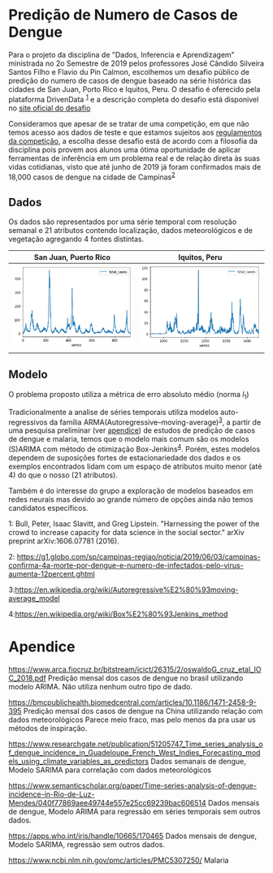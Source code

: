 # Predição de Numero de Casos de Dengue

Para o projeto da disciplina de "Dados, Inferencia e Aprendizagem" 
ministrada no 2o Semestre de 2019 pelos professores 
José Cândido Silveira Santos Filho e Flavio du Pin Calmon, 
escolhemos um desafio público de predição do numero de casos de dengue
baseado na série histórica das cidades de San Juan, Porto Rico e Iquitos, Peru.
O desafio é oferecido pela plataforma DrivenData <sup>[1](#drivendata)</sup> 
e a descrição completa do desafio está disponivel no 
[site oficial do desafio](https://www.drivendata.org/competitions/44/dengai-predicting-disease-spread/)

Consideramos que apesar de se tratar de uma competição, em que não temos
acesso aos dados de teste e que estamos sujeitos aos 
[regulamentos da competição](https://www.drivendata.org/competitions/44/dengai-predicting-disease-spread/rules/),
a escolha desse desafio está de acordo
com a filosofia da disciplina pois provem aos alunos 
uma ótima oportunidade de aplicar ferramentas de inferência
em um problema real e de relação direta às suas vidas cotidianas,
visto que até junho de 2019 já foram confirmados mais de 18,000 casos
de dengue na cidade de Campinas<sup>[2](#denguecampinas)</sup>


## Dados 
Os dados são representados por uma série temporal com resolução semanal
e 21 atributos contendo localização, dados meteorológicos
e de vegetação agregando 4 fontes distintas.

San Juan, Puerto Rico      |  Iquitos, Peru
:-------------------------:|:-------------------------:
![](san_juan.png)          |  ![](iquitos.png)


## Modelo
O problema proposto utiliza a métrica de erro absoluto médio (norma $l_1$)

Tradicionalmente a analise de séries temporais utiliza modelos 
auto-regressivos da família ARMA(Autoregressive–moving-average)<sup>[3](#modelosautoregressivos)</sup>,
a partir de uma pesquisa preliminar (ver [apendice](#apendice)) de estudos
de predição de casos de dengue e malaria, temos que o modelo mais comum são
os modelos (S)ARIMA com método de otimização Box-Jenkins<sup>[4](#boxjenkins)</sup>.
Porém, estes modelos dependem de suposições fortes de estacionariedade 
dos dados e os exemplos encontrados lidam com um espaço
de atributos muito menor (até 4) do que o nosso (21 atributos).

Também é do interesse do grupo a exploração de modelos baseados em redes neurais
mas devido ao grande número de opções ainda não temos candidatos específicos.

<a name="drivendata">1</a>: Bull, Peter, Isaac Slavitt, and Greg Lipstein.
"Harnessing the power of the crowd to increase capacity for data science in the social sector."
 arXiv preprint arXiv:1606.07781 (2016).

<a name="denguecampinas">2</a>: https://g1.globo.com/sp/campinas-regiao/noticia/2019/06/03/campinas-confirma-4a-morte-por-dengue-e-numero-de-infectados-pelo-virus-aumenta-12percent.ghtml

<a name="modelosautoregressivos">3</a>:https://en.wikipedia.org/wiki/Autoregressive%E2%80%93moving-average_model

<a name="boxjenkins">4</a>:https://en.wikipedia.org/wiki/Box%E2%80%93Jenkins_method

# Apendice
https://www.arca.fiocruz.br/bitstream/icict/26315/2/oswaldoG_cruz_etal_IOC_2018.pdf
Predição mensal dos casos de dengue no brasil utilizando modelo ARIMA. Não utiliza nenhum outro tipo de dado.

https://bmcpublichealth.biomedcentral.com/articles/10.1186/1471-2458-9-395
Predição mensal dos casos de dengue na China utilizando relação com dados meteorológicos
Parece meio fraco, mas pelo menos da pra usar us métodos de inspiração.

https://www.researchgate.net/publication/51205747_Time_series_analysis_of_dengue_incidence_in_Guadeloupe_French_West_Indies_Forecasting_models_using_climate_variables_as_predictors
Dados semanais de dengue, Modelo SARIMA para correlação com dados meteorológicos

https://www.semanticscholar.org/paper/Time-series-analysis-of-dengue-incidence-in-Rio-de-Luz-Mendes/040f77869aee49744e557e25cc69239bac606514
Dados mensais de dengue, Modelo ARIMA para regressão em séries temporais sem outros dados.

https://apps.who.int/iris/handle/10665/170465
Dados mensais de dengue, Modelo SARIMA, regressão sem outros dados.


https://www.ncbi.nlm.nih.gov/pmc/articles/PMC5307250/
Malaria